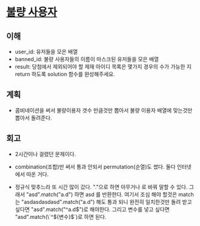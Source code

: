 # [불량 사용자](https://programmers.co.kr/learn/courses/30/lessons/64064)

## 이해

- user_id: 유저들을 모은 배열
- banned_id: 불량 사용자들의 이름이 마스크된 유저들을 모은 배열
- result: 당첨에서 제외되어야 할 제재 아이디 목록은 몇가지 경우의 수가 가능한 지 return 하도록 solution 함수를 완성해주세요.

## 계획

- 콤비네이션을 써서 불량이용자 갯수 만큼것만 뽑아서 불량 이용자 배열에 맞는것만 뽑아서 돌려준다.

## 회고

- 2시간이나 걸렸던 문제이다.

- combination(조합)만 써서 통과 안되서 permutation(순열)도 썼다. 둘다 인터넷에서 따온 거다.

- 정규식 맞추느라 또 시간 많이 갔다. "."으로 하면 아무거나 로 바꿔 말할 수 있다. 그래서 "asd".match("a.d") 하면 asd 를 반환한다. 여기서 조심 해야 할것은 match는 "asdasdasdasd".match("a.d") 해도 통과 되니 완전히 일치한것만 돌려 받고 싶다면 "asd".match("^a.d$")로 해야한다. 그리고 변수를 넣고 싶다면 "asd".match(\`^${변수}$\`)로 하면 된다.
